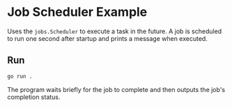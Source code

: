 <!-- file: examples/modules/queue/job-scheduler/README.md -->
<!-- version: 1.1.0 -->
<!-- guid: 63faf064-81eb-466b-812b-c28bff33e628 -->

# Job Scheduler Example

Uses the `jobs.Scheduler` to execute a task in the future. A job is scheduled to run one second after startup and prints a message when executed.

## Run

```bash
go run .
```

The program waits briefly for the job to complete and then outputs the job's completion status.

